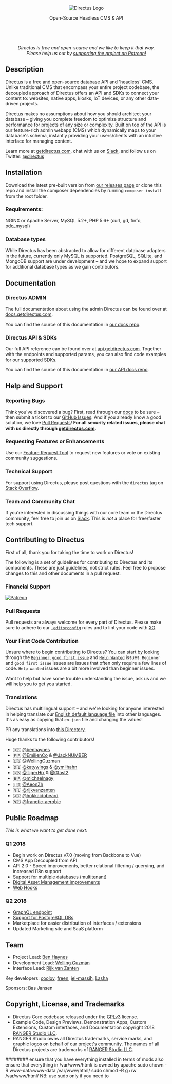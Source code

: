 <p align="center">
<img src="https://camo.githubusercontent.com/ebf016c308b7472411bd951e5ee3c418a44c0755/68747470733a2f2f73332e616d617a6f6e6177732e636f6d2f662e636c2e6c792f6974656d732f33513238333030343348315931633146314b32442f64697265637475732d6c6f676f2d737461636b65642e706e67" alt="Directus Logo"/>
</p>

<p align="center">Open-Source Headless CMS & API</p>
<p>&nbsp;</p>
<p>&nbsp;</p>

<p align="center"><i>Directus is free and open-source and we like to keep it that way.<br>Please help us out by <a href="https://www.patreon.com/directus">supporting the project on Patreon!</a></i></p>


## Description
Directus is a free and open-source database API and 'headless' CMS. Unlike traditional CMS that encompass your entire project codebase, the decoupled approach of Directus offers an API and SDKs to connect your content to: websites, native apps, kiosks, IoT devices, or any other data-driven projects.

Directus makes no assumptions about how you should architect your database – giving you complete freedom to optimize structure and performance for projects of any size or complexity. Built on top of the API is our feature-rich admin webapp (CMS) which dynamically maps to your database's schema, instantly providing your users/clients with an intuitive interface for managing content.

Learn more at [getdirectus.com](https://getdirectus.com), chat with us on [Slack](https://slack.getdirectus.com), and follow us on Twitter: [@directus](https://twitter.com/directus)


## Installation
Download the latest pre-built version from [our releases page](https://github.com/directus/directus/releases) or clone this repo and install the composer dependencies by running `composer install` from the root folder. 

### Requirements:
NGINX or Apache Server, MySQL 5.2+, PHP 5.6+ (curl, gd, finfo, pdo_mysql)

### Database types
While Directus has been abstracted to allow for different database adapters in the future, currently only MySQL is supported. PostgreSQL, SQLite, and MongoDB support are under development – and we hope to expand support for additional database types as we gain contributors.


## Documentation

### Directus ADMIN
The full documentation about using the admin Directus can be found over at [docs.getdirectus.com](https://docs.getdirectus.com).

You can find the source of this documentation in [our docs repo](https://github.com/directus/docs).

### Directus API & SDKs
Our full API reference can be found over at [api.getdirectus.com](https://api.getdirectus.com). Together with the endpoints and supported params, you can also find code examples for our supported SDKs.

You can find the source of this documentation in [our API docs repo](https://github.com/directus/api-docs).


## Help and Support

### Reporting Bugs
Think you've discovered a bug? First, read through our [docs](https://docs.getdirectus.com) to be sure – then submit a ticket to our [GitHub Issues](https://github.com/directus/directus/issues/new). And if you already know a good solution, we love [Pull Requests](https://github.com/directus/directus/pulls)! **For all security related issues, please chat with us directly through [getdirectus.com](https://getdirectus.com/).**

### Requesting Features or Enhancements
Use our [Feature Request Tool](https://request.getdirectus.com/) to request new features or vote on existing community suggestions.

### Technical Support
For support using Directus, please post questions with the `directus` tag on [Stack Overflow](https://stackoverflow.com/questions/tagged/directus).

### Team and Community Chat
If you're interested in discussing things with our core team or the Directus community, feel free to join us on [Slack](https://slack.getdirectus.com). This is _not_ a place for free/faster tech support.


## Contributing to Directus
First of all, thank you for taking the time to work on Directus!

The following is a set of guidelines for contributing to Directus and its components. These are just guidelines, not strict rules. Feel free to propose changes to this and other documents in a pull request.

### Financial Support
[<img src="https://user-images.githubusercontent.com/522079/33287837-0218cbfc-d388-11e7-9fbe-36ff3261b61a.png" alt="Patreon" />](https://www.patreon.com/directus)

### Pull Requests
Pull requests are always welcome for every part of Directus. Please make sure to adhere to our [`.editorconfig`](http://editorconfig.org) rules and to lint your code with [XO](https://github.com/sindresorhus/xo).

### Your First Code Contribution
Unsure where to begin contributing to Directus? You can start by looking through the [`Beginner`](https://github.com/directus/directus/issues?q=is%3Aopen+is%3Aissue+label%3ABeginner), [`good first issue`](https://github.com/directus/directus/issues?q=is%3Aissue+is%3Aopen+label%3A%22good+first+issue%22) and [`Help Wanted`](https://github.com/directus/directus/issues?q=is%3Aopen+is%3Aissue+label%3A%22Help+Wanted%22) issues. `Beginner` and `good first issue` issues are issues that often only require a few lines of code. `Help wanted` issues are a bit more involved than beginner issues.

Want to help but have some trouble understanding the issue, ask us and we will help you to get you started.

### Translations
Directus has multilingual support – and we're looking for anyone interested in helping translate our [English default language file](https://github.com/directus/directus/blob/master/api/locales/en.json) into other languages. It's as easy as copying that `en.json` file and changing the values!

PR any translations into [this Directory](https://github.com/directus/directus/tree/master/api/locales).

Huge thanks to the following contributors!

- 🇺🇸  [@benhaynes](https://github.com/benhaynes)
- 🇫🇷  [@EmilienCo](https://github.com/EmilienCo) & [@JackNUMBER](https://github.com/JackNUMBER)
- 🇪🇸  [@WellingGuzman](https://github.com/WellingGuzman)
- 🇩🇪  [@katywings](https://github.com/katywings) & [@ymilhahn](https://github.com/ymilhahn)
- 🇨🇳  [@TigerHix](https://github.com/TigerHix) & [@Gfast2](https://github.com/Gfast2)
- 🇧🇷  [@michaelnagy](https://github.com/michaelnagy)
- 🇮🇹  [@AeonZh](https://github.com/AeonZh)
- 🇳🇱  [@rijkvanzanten](https://github.com/RijkvanZanten)
- 🇯🇵  [@hokkaidobeard](https://github.com/hokkaidobeard)
- 🇳🇴  [@franctic-aerobic](https://github.com/franctic-aerobic)


## Public Roadmap
_This is what we want to get done next:_

### Q1 2018
- Begin work on Directus v7.0 (moving from Backbone to Vue)
- CMS App Decoupled from API
- API 2.0 - Speed improvements, better relational filtering / querying, and increased i18n support
- [Support for multiple databases (multitenant)](https://request.getdirectus.com/r/1)
- [Digital Asset Management improvements](https://request.getdirectus.com/r/2)
- [Web Hooks](https://request.getdirectus.com/r/9)

### Q2 2018
- [GraphQL endpoint](https://request.getdirectus.com/r/11)
- [Support for PostgreSQL DBs](https://request.getdirectus.com/r/14)
- Marketplace for easier distribution of interfaces / extensions
- Updated Marketing site and SaaS platform


## Team
- Project Lead: [Ben Haynes](https://github.com/benhaynes)
- Development Lead: [Welling Guzmán](https://github.com/wellingguzman)
- Interface Lead: [Rijk van Zanten](https://github.com/rijkvanzanten)

Key developers: [coolov](https://github.com/coolov), [freen](https://github.com/freen), [jel-massih](https://github.com/jel-massih), [Lasha](https://github.com/Lasha)

Sponsors: Bas Jansen


## Copyright, License, and Trademarks
* Directus Core codebase released under the [GPLv3](http://www.gnu.org/copyleft/gpl.html) license.
* Example Code, Design Previews, Demonstration Apps, Custom Extensions, Custom interfaces, and Documentation copyright 2018 [RANGER Studio LLC](http://rngr.org/).
* RANGER Studio owns all Directus trademarks, service marks, and graphic logos on behalf of our project's community. The names of all Directus projects are trademarks of [RANGER Studio LLC](http://rngr.org/).


########
ensure that you have everything installed in terms of mods
also ensure that everything in /var/www/html/ is owned by apache
sudo chown -R www-data:www-data /var/www/html/
sudo chmod -R g+rw /var/www/html/
NB: use sudo only if you need to

